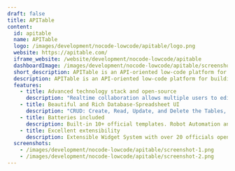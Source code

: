 ```yaml
---
draft: false
title: APITable
content:
  id: apitable
  name: APITable
  logo: /images/development/nocode-lowcode/apitable/logo.png
  website: https://apitable.com/
  iframe_website: /website/development/nocode-lowcode/apitable
  dashboardImage: /images/development/nocode-lowcode/apitable/screenshot-1.png
  short_description: APITable is an API-oriented low-code platform for building collaborative apps and is better than all other Airtable open-source alternatives.
  description: APITable is an API-oriented low-code platform for building collaborative apps and is better than all other Airtable open-source alternatives.
  features:
    - title: Advanced technology stack and open-source
      description: "Realtime collaboration allows multiple users to edit together in real time, or simultaneously with the Operational Transformation (OT) Algorithm. Extremely smooth, user-friendly, super-fast database-spreadsheet interface inRendering Engine. Database native architecture: Changeset / Operation / Action / Snapshot and so on. 100k+ data rows with real-time collaboration. Full-stack API access, from Data to Metadata. One-direction / Bi-direction Table Link and Infinite Cross Links. Community-friendly programming languages and framework, TypeScript (NextJS + NestJS) and Java (Spring Boot)."
    - title: Beautiful and Rich Database-Spreadsheet UI
      description: "CRUD: Create, Read, Update, and Delete the Tables, Columns, and Rows.  Fields Operations: sort, filter, grouping, hide/unhide, height setting. Space-based: Use separated workspaces in place of an App/Base-based structure, making unlimited tables link together possible. Dark mode and theme customization are available. 7 View Types: Grid View (Datasheet) / Gallery View / Mindmap View / Kanban View / Full-Feature Gantt View / Calendar View One-click API Panel."
    - title: Batteries included
      description: Built-in 10+ official templates. Robot Automation and customization are available. BI dashboard. One-click auto-generated form. Shareable and embeddable page. Multi-language support. Integration with n8n.io / Zapier / Appsmith... and more.
    - title: Excellent extensibility
      description: Extensible Widget System with over 20 officials open-source widgets. Customizable Graph & Chart & Dashboard. Customizable Data Column Types. Customizable Formulas. Customizable Automation Robot Actions.
  screenshots:
    - /images/development/nocode-lowcode/apitable/screenshot-1.png
    - /images/development/nocode-lowcode/apitable/screenshot-2.png
---
```

